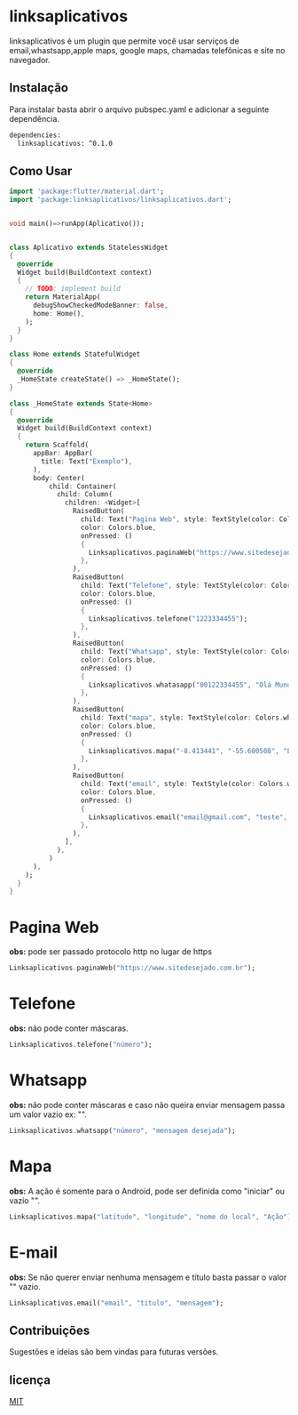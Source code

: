 # linksaplicativos

linksaplicativos é um plugin que permite você usar serviços de email,whastsapp,apple maps, google maps, chamadas telefônicas e site no navegador.

## Instalação

Para instalar basta abrir o arquivo pubspec.yaml e adicionar a seguinte dependência.

```bash
dependencies:
  linksaplicativos: ^0.1.0
```

## Como Usar

```Dart
import 'package:flutter/material.dart';
import 'package:linksaplicativos/linksaplicativos.dart';


void main()=>runApp(Aplicativo());


class Aplicativo extends StatelessWidget
{
  @override
  Widget build(BuildContext context)
  {
    // TODO: implement build
    return MaterialApp(
      debugShowCheckedModeBanner: false,
      home: Home(),
    );
  }
}

class Home extends StatefulWidget
{
  @override
  _HomeState createState() => _HomeState();
}

class _HomeState extends State<Home>
{
  @override
  Widget build(BuildContext context)
  {
    return Scaffold(
      appBar: AppBar(
        title: Text("Exemplo"),
      ),
      body: Center(
          child: Container(
            child: Column(
              children: <Widget>[
                RaisedButton(
                  child: Text("Pagina Web", style: TextStyle(color: Colors.white)),
                  color: Colors.blue,
                  onPressed: ()
                  {
                    Linksaplicativos.paginaWeb("https://www.sitedesejado.com.br");
                  },
                ),
                RaisedButton(
                  child: Text("Telefone", style: TextStyle(color: Colors.white)),
                  color: Colors.blue,
                  onPressed: ()
                  {
                    Linksaplicativos.telefone("1223334455");
                  },
                ),
                RaisedButton(
                  child: Text("Whatsapp", style: TextStyle(color: Colors.white)),
                  color: Colors.blue,
                  onPressed: ()
                  {
                    Linksaplicativos.whatasapp("00122334455", "Olá Mundo");
                  },
                ),
                RaisedButton(
                  child: Text("mapa", style: TextStyle(color: Colors.white)),
                  color: Colors.blue,
                  onPressed: ()
                  {
                    Linksaplicativos.mapa("-8.413441", "-55.600508", "Local Name", "iniciar");
                  },
                ),
                RaisedButton(
                  child: Text("email", style: TextStyle(color: Colors.white)),
                  color: Colors.blue,
                  onPressed: ()
                  {
                    Linksaplicativos.email("email@gmail.com", "teste", "Olá Mundo");
                  },
                ),
              ],
            ),
          )
      ),
    );
  }
}
```
# Pagina Web

**obs:** pode ser passado protocolo http no lugar de https

```Dart
Linksaplicativos.paginaWeb("https://www.sitedesejado.com.br");
```

# Telefone

**obs:** não pode conter máscaras.  


```Dart
Linksaplicativos.telefone("número");
```

# Whatsapp

**obs:** não pode conter máscaras e caso não queira enviar mensagem passa um valor vazio ex: "".  


```Dart
Linksaplicativos.whatsapp("número", "mensagem desejada");

````

# Mapa
 
**obs:** A ação é somente para o Android, pode ser definida como "iniciar" ou vazio "".
```Dart
Linksaplicativos.mapa("latitude", "longitude", "nome do local", "Ação");
````

# E-mail
 
**obs:** Se não querer enviar nenhuma mensagem e título basta passar o valor "" vazio.
```Dart
Linksaplicativos.email("email", "titulo", "mensagem");
````

## Contribuições
Sugestões e ideias são bem vindas para futuras versões.

## licença
[MIT](https://choosealicense.com/licenses/mit/)
